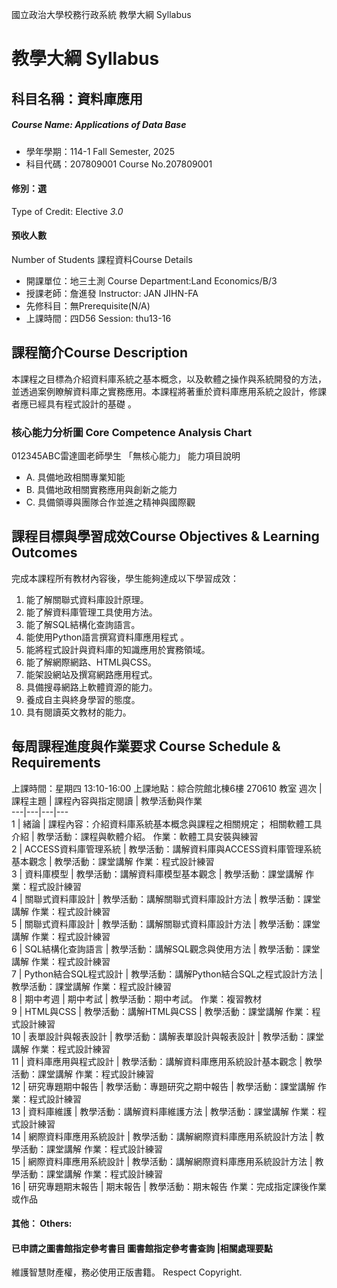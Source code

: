 國立政治大學校務行政系統 教學大綱 Syllabus
# 教學大綱 Syllabus
##  科目名稱：資料庫應用 
#####  Course Name: Applications of Data Base
  * 學年學期：114-1 Fall Semester, 2025 
  * 科目代碼：207809001 Course No.207809001
#### 修別：選
Type of Credit: Elective 
_3.0_
#### 預收人數
Number of Students
課程資料Course Details
  * 開課單位：地三土測 Course Department:Land Economics/B/3 
  * 授課老師：詹進發 Instructor: JAN JIHN-FA 
  * 先修科目：無Prerequisite(N/A)
  * 上課時間：四D56 Session: thu13-16
##  課程簡介Course Description
本課程之目標為介紹資料庫系統之基本概念，以及軟體之操作與系統開發的方法，並透過案例瞭解資料庫之實務應用。本課程將著重於資料庫應用系統之設計，修課者應已經具有程式設計的基礎 。
###  核心能力分析圖 Core Competence Analysis Chart
012345ABC雷達圖老師學生
「無核心能力」 
能力項目說明
  * A. 具備地政相關專業知能
  * B. 具備地政相關實務應用與創新之能力
  * C. 具備領導與團隊合作並進之精神與國際觀
##  課程目標與學習成效Course Objectives & Learning Outcomes 
完成本課程所有教材內容後，學生能夠達成以下學習成效：
  1. 能了解關聯式資料庫設計原理。
  2. 能了解資料庫管理工具使用方法。
  3. 能了解SQL結構化查詢語言。
  4. 能使用Python語言撰寫資料庫應用程式 。
  5. 能將程式設計與資料庫的知識應用於實務領域。
  6. 能了解網際網路、HTML與CSS。
  7. 能架設網站及撰寫網路應用程式。
  8. 具備搜尋網路上軟體資源的能力。
  9. 養成自主與終身學習的態度。
  10. 具有閱讀英文教材的能力。
##  每周課程進度與作業要求 Course Schedule & Requirements
上課時間：星期四 13:10-16:00
上課地點：綜合院館北棟6樓 270610 教室
週次 |  課程主題 |  課程內容與指定閱讀 |  教學活動與作業  
---|---|---|---  
1 |  緒論 |  課程內容：介紹資料庫系統基本概念與課程之相關規定； 相關軟體工具介紹 |  教學活動：課程與軟體介紹。 作業：軟體工具安裝與練習  
2 |  ACCESS資料庫管理系統 |  教學活動：講解資料庫與ACCESS資料庫管理系統基本觀念 |  教學活動：課堂講解 作業：程式設計練習  
3 |  資料庫模型 |  教學活動：講解資料庫模型基本觀念 |  教學活動：課堂講解 作業：程式設計練習  
4 |  關聯式資料庫設計 |  教學活動：講解關聯式資料庫設計方法 |  教學活動：課堂講解 作業：程式設計練習  
5 |  關聯式資料庫設計 |  教學活動：講解關聯式資料庫設計方法 |  教學活動：課堂講解 作業：程式設計練習  
6 |  SQL結構化查詢語言 |  教學活動：講解SQL觀念與使用方法 |  教學活動：課堂講解 作業：程式設計練習  
7 |  Python結合SQL程式設計 |  教學活動：講解Python結合SQL之程式設計方法 |  教學活動：課堂講解 作業：程式設計練習  
8 |  期中考週 |  期中考試 |  教學活動：期中考試。 作業：複習教材  
9 |  HTML與CSS |  教學活動：講解HTML與CSS |  教學活動：課堂講解 作業：程式設計練習  
10 |  表單設計與報表設計 |  教學活動：講解表單設計與報表設計 |  教學活動：課堂講解 作業：程式設計練習  
11 |  資料庫應用與程式設計 |  教學活動：講解資料庫應用系統設計基本觀念 |  教學活動：課堂講解 作業：程式設計練習  
12 |  研究專題期中報告 |  教學活動：專題研究之期中報告 |  教學活動：課堂講解 作業：程式設計練習  
13 |  資料庫維護 |  教學活動：講解資料庫維護方法 |  教學活動：課堂講解 作業：程式設計練習  
14 |  網際資料庫應用系統設計 |  教學活動：講解網際資料庫應用系統設計方法 |  教學活動：課堂講解 作業：程式設計練習  
15 |  網際資料庫應用系統設計 |  教學活動：講解網際資料庫應用系統設計方法 |  教學活動：課堂講解 作業：程式設計練習  
16 |  研究專題期末報告 |  期末報告 |  教學活動：期末報告 作業：完成指定課後作業或作品  
####  其他： Others:
####  已申請之圖書館指定參考書目  圖書館指定參考書查詢 |相關處理要點
維護智慧財產權，務必使用正版書籍。 Respect Copyright.